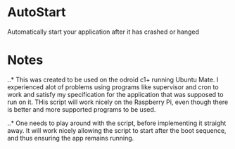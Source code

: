 # AutoStart
Automatically start your application after it has crashed or hanged

# Notes
..* This was created to be used on the odroid c1+ running Ubuntu Mate. I experienced alot of problems using programs like supervisor and cron to work and satisfy my specification for the application that was supposed to run on it. THis script will work nicely on the Raspberry Pi, even though there is better and more supported programs to be used.

..* One needs to play around with the script, before implementing it straight away. It will work nicely allowing the script to start after the boot sequence, and thus ensuring the app remains running. 
